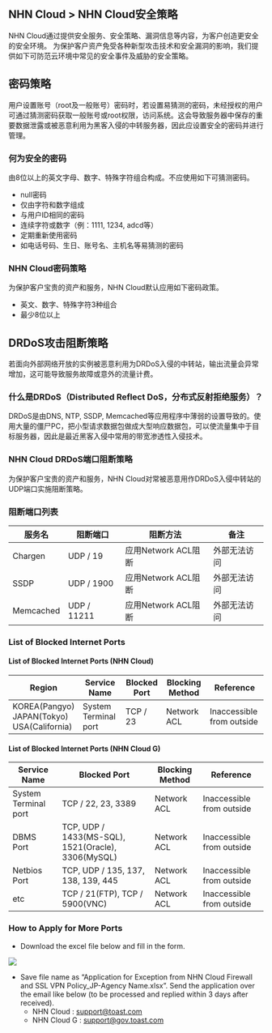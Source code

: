 ## NHN Cloud > NHN Cloud安全策略

NHN Cloud通过提供安全服务、安全策略、漏洞信息等内容，为客户创造更安全的安全环境。
为保护客户资产免受各种新型攻击技术和安全漏洞的影响，我们提供如下可防范云环境中常见的安全事件及威胁的安全策略。

## 密码策略
用户设置账号（root及一般账号）密码时，若设置易猜测的密码，未经授权的用户可通过猜测密码获取一般账号或root权限，访问系统。这会导致服务器中保存的重要数据泄露或被恶意利用为黑客入侵的中转服务器，因此应设置安全的密码并进行管理。

### 何为安全的密码
由8位以上的英文字母、数字、特殊字符组合构成。不应使用如下可猜测密码。

- null密码
- 仅由字符和数字组成
- 与用户ID相同的密码
- 连续字符或数字（例：1111, 1234, adcd等）
- 定期重新使用密码
- 如电话号码、生日、账号名、主机名等易猜测的密码

### NHN Cloud密码策略
为保护客户宝贵的资产和服务，NHN Cloud默认应用如下密码政策。

- 英文、数字、特殊字符3种组合
- 最少8位以上

## DRDoS攻击阻断策略
若面向外部网络开放的实例被恶意利用为DRDoS入侵的中转站，输出流量会异常增加，这可能导致服务故障或意外的流量计费。

### 什么是DRDoS（Distributed Reflect DoS，分布式反射拒绝服务）？
DRDoS是由DNS, NTP, SSDP, Memcached等应用程序中薄弱的设置导致的。使用大量的僵尸PC，把小型请求数据包做成大型响应数据包，可以使流量集中于目标服务器，因此是最近黑客入侵中常用的带宽渗透性入侵技术。

### NHN Cloud DRDoS端口阻断策略
为保护客户宝贵的资产和服务，NHN Cloud对常被恶意用作DRDoS入侵中转站的UDP端口实施阻断策略。

### 阻断端口列表
| 服务名 | 阻断端口 | 阻断方法 | 备注 |
| ---- | ---- | ---- | ---- |
| Chargen | UDP / 19 | 应用Network ACL阻断 | 外部无法访问 |
| SSDP | UDP / 1900 | 应用Network ACL阻断 | 外部无法访问| 
| Memcached | UDP / 11211 | 应用Network ACL阻断 | 外部无法访问 |

### List of Blocked Internet Ports

#### List of Blocked Internet Ports (NHN Cloud)
| Region |Service Name |  Blocked Port  | Blocking Method |Reference|
| ---- | ---- | ---- | ---- | ---- |
| KOREA(Pangyo) <br> JAPAN(Tokyo) <br> USA(California) | System Terminal port | TCP / 23    | Network ACL | Inaccessible from outside |

#### List of Blocked Internet Ports (NHN Cloud G)
|Service Name |  Blocked Port  | Blocking Method |Reference|
| ---- | ---- | ---- | ---- |
| System Terminal port | TCP / 22, 23, 3389 | Network ACL | Inaccessible from outside | 
| DBMS Port | TCP, UDP / 1433(MS-SQL), 1521(Oracle), 3306(MySQL) | Network ACL | Inaccessible from outside | 
| Netbios Port | TCP, UDP / 135, 137, 138, 139, 445 | Network ACL | Inaccessible from outside | 
| etc | TCP / 21(FTP), TCP / 5900(VNC) | Network ACL | Inaccessible from outside | 


### How to Apply for More Ports
- Download the excel file below and fill in the form.

[![](http://static.toastoven.net/prod_gov_security/img_04.png)](http://static.toastoven.net/prod_gov_security/Application%20for%20Exception%20from%20TOAST%20Firewall%20and%20SSL%20VPN%20Policy_Agency%20Name.xlsx)

- Save file name as “Application for Exception from NHN Cloud Firewall and SSL VPN Policy_JP-Agency Name.xlsx”.
Send the application over the email like below (to be processed and replied within 3 days after received). 
    - NHN Cloud : support@toast.com
    - NHN Cloud G : support@gov.toast.com
